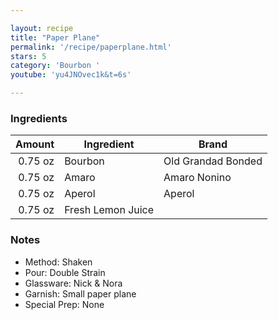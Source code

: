 ```yaml
---

layout: recipe
title: "Paper Plane"
permalink: '/recipe/paperplane.html'
stars: 5
category: 'Bourbon '
youtube: 'yu4JNOvec1k&t=6s'

---
```


### Ingredients

| Amount  | Ingredient               | Brand          |
| ------: | ----------------- | ------------------ |
| 0.75 oz | Bourbon           | Old Grandad Bonded |
| 0.75 oz | Amaro             | Amaro Nonino       |
| 0.75 oz | Aperol            | Aperol             |
| 0.75 oz | Fresh Lemon Juice |

### Notes

- Method: Shaken
- Pour: Double Strain
- Glassware: Nick & Nora
- Garnish: Small paper plane
- Special Prep: None

